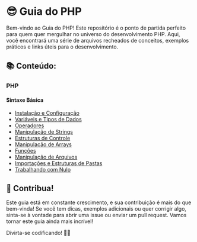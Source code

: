 # 😎 Guia do PHP

Bem-vindo ao Guia do PHP! Este repositório é o ponto de partida perfeito para quem quer mergulhar no universo do desenvolvimento PHP. Aqui, você encontrará uma série de arquivos recheados de conceitos, exemplos práticos e links úteis para o desenvolvimento.

## 📚 Conteúdo:

### PHP

#### Sintaxe Básica

- [Instalação e Configuração](/Sintaxe%20Básica/Instalação%20e%20Configuração.md)
- [Variáveis e Tipos de Dados](/Sintaxe%20Básica/Variáveis%20e%20Tipos%20de%20Dados.md)
- [Operadores](/Sintaxe%20Básica/Operadores.md)
- [Manipulação de Strings](/Sintaxe%20Básica/Manipulação%20de%20Strings.md)
- [Estruturas de Controle](/Sintaxe%20Básica/Estruturas%20de%20Controle.md)
- [Manipulação de Arrays](/Sintaxe%20Básica/Manipulação%20de%20Arrays.md)
- [Funções](/Sintaxe%20Básica/Funções.md)
- [Manipulação de Arquivos](/Sintaxe%20Básica/Manipulação%20de%20Arquivos.md)
- [Importações e Estruturas de Pastas](/Sintaxe%20Básica/Importações%20e%20Estrutura%20de%20Pastas.md)
- [Trabalhando com Nulo](/Sintaxe%20Básica/Trabalhando%20com%20Nulo.md)


## 🤝 Contribua!

Este guia está em constante crescimento, e sua contribuição é mais do que bem-vinda! Se você tem dicas, exemplos adicionais ou quer corrigir algo, sinta-se à vontade para abrir uma issue ou enviar um pull request. Vamos tornar este guia ainda mais incrível!

Divirta-se codificando! 🚀✨